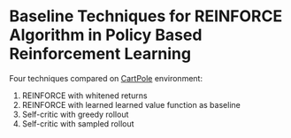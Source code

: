 # Baseline Techniques for REINFORCE Algorithm in Policy Based Reinforcement Learning

Four techniques compared on [CartPole](https://gym.openai.com/envs/CartPole-v0/) environment:
1. REINFORCE with whitened returns
2. REINFORCE with learned learned value function as baseline
3. Self-critic with greedy rollout
4. Self-critic with sampled rollout
